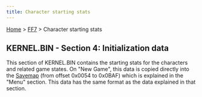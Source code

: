 ```yaml
---
title: Character starting stats
---
```


[Home](Main%20Page.md) > [FF7](FF7.md) > Character starting stats

## KERNEL.BIN - Section 4: Initialization data

This section of KERNEL.BIN contains the starting stats for the
characters and related game states. On "New Game", this data is copied
directly into the [Savemap][] (from offset 0x0054 to 0x0BAF) which is
explained in the "Menu" section. This data has the same format as the
data explained in that section.

  [Savemap]: FF7/Savemap.md "wikilink"
